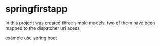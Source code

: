 # springfirstapp

In this project was created three simple models. two of them have been mapped to the dispatcher url acess.

example use spring boot
